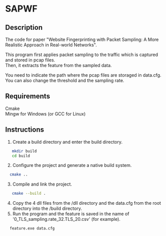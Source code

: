 # SAPWF

## Description
The code for paper "Website Fingerprinting with Packet Sampling: A More Realistic Approach in Real-world Networks".  

This program first applies packet sampling to the traffic which is captured and stored in pcap files.  
Then, it extracts the feature from the sampled data.

You need to indicate the path where the pcap files are storaged in data.cfg.  
You can also change the threshold and the sampling rate.
## Requirements
Cmake  
Mingw for Windows (or GCC for Linux)

## Instructions

1.  Create a build directory and enter the build directory.
 ```bash
    mkdir build
    cd build
  ```  

2.  Configure the project and generate a native build system.
  ```bash
    cmake ..
  ```  
3.  Compile and link the project.
  ```bash
     cmake --build .
  ```
4.  Copy the 4 dll files from the /dll directory and the data.cfg from the root directory into the /build directory.
5.  Run the program and the feature is saved in the name of '0_TLS_sampling.rate_32.TLS_20.csv'  (for example).
  ```bash
    feature.exe data.cfg
  ```



